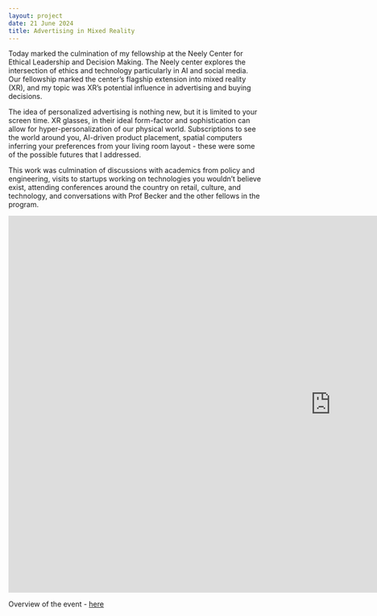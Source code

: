 ```yaml
---
layout: project
date: 21 June 2024
title: Advertising in Mixed Reality
---
```


Today marked the culmination of my fellowship at the Neely Center for Ethical Leadership and Decision Making. The Neely center explores the intersection of ethics and technology particularly in AI and social media. Our fellowship marked the center’s flagship extension into mixed reality (XR), and my topic was XR’s potential influence in advertising and buying decisions.

The idea of personalized advertising is nothing new, but it is limited to your screen time. XR glasses, in their ideal form-factor and sophistication can allow for hyper-personalization of our physical world. Subscriptions to see the world around you, AI-driven product placement, spatial computers inferring your preferences from your living room layout - these were some of the possible futures that I addressed.

This work was culmination of discussions with academics from policy and engineering, visits to startups working on technologies you wouldn’t believe exist, attending conferences around the country on retail, culture, and technology, and conversations with Prof Becker and the other fellows in the program.

<iframe src="https://docs.google.com/presentation/d/e/2PACX-1vS8krvsgdc73XuurwGwZNZEDa0FH2Pe3L0aNMH3XD2NKhd9GTsIKgJ3neH9Dxck1A/embed?start=false&loop=false&delayms=3000" frameborder="0" width="1280" height="749" allowfullscreen="true" mozallowfullscreen="true" webkitallowfullscreen="true"></iframe>

Overview of the event - [here](https://www.marshall.usc.edu/posts/neely-fellows-xr-research-tackles-ethical-impact)